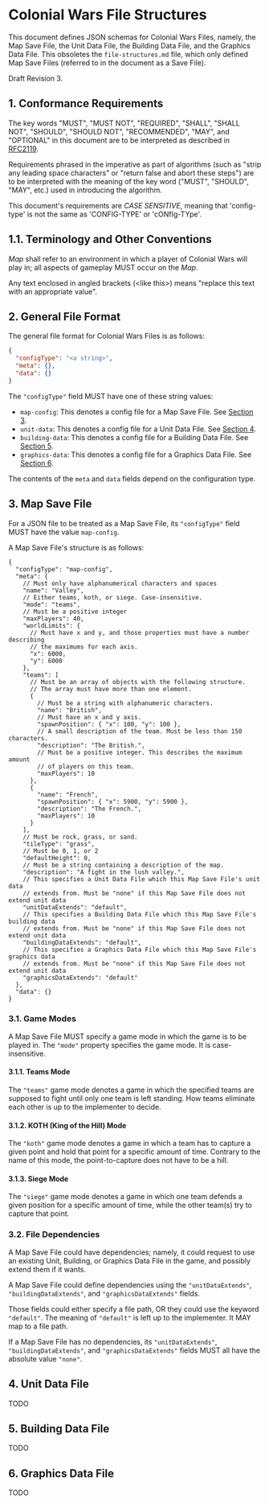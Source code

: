 # Colonial Wars File Structures
This document defines JSON schemas for Colonial Wars Files, namely, the Map Save File,
the Unit Data File, the Building Data File, and the Graphics Data File. This obsoletes
the ``file-structures.md`` file, which only defined Map Save Files (referred to in the
document as a Save File).

Draft Revision 3.

## 1. Conformance Requirements
The key words "MUST", "MUST NOT", "REQUIRED", "SHALL", "SHALL NOT", "SHOULD", "SHOULD NOT",
"RECOMMENDED", "MAY", and "OPTIONAL" in this document are to be interpreted as described in
[RFC2119](https://tools.ietf.org/html/rfc2119).

Requirements phrased in the imperative as part of algorithms (such as "strip any leading space
characters" or "return false and abort these steps") are to be interpreted with the meaning
of the key word ("MUST", "SHOULD", "MAY", etc.) used in introducing the algorithm.

This document's requirements are _CASE SENSITIVE_, meaning that 'config-type' is not the same
as 'CONFIG-TYPE' or 'cONfIg-TYpe'.

## 1.1. Terminology and Other Conventions
_Map_ shall refer to an environment in which a player of Colonial Wars will play
in; all aspects of gameplay MUST occur on the _Map_.

Any text enclosed in angled brackets (&lt;like this&gt;) means "replace this text with an
appropriate value".

## 2. General File Format
The general file format for Colonial Wars Files is as follows:
```json
{
  "configType": "<a string>",
  "meta": {},
  "data": {}
}
```
The ``"configType"`` field MUST have one of these string values:
- ``map-config``: This denotes a config file for a Map Save File. See [Section 3](#3.-map-save-file).
- ``unit-data``: This denotes a config file for a Unit Data File. See [Section 4](#4.-unit-data-file).
- ``building-data``: This denotes a config file for a Building Data File. See [Section 5](#5.-building-data-file).
- ``graphics-data``: This denotes a config file for a Graphics Data File. See [Section 6](#6.-graphics-data-file).

The contents of the ``meta`` and ``data`` fields depend on the configuration type.

## 3. Map Save File
For a JSON file to be treated as a Map Save File, its ``"configType"`` field MUST have the value
``map-config``.

A Map Save File's structure is as follows:
```jsonc
{
  "configType": "map-config",
  "meta": {
    // Must only have alphanumerical characters and spaces
    "name": "Valley",
    // Either teams, koth, or siege. Case-insensitive.
    "mode": "teams",
    // Must be a positive integer
    "maxPlayers": 40,
    "worldLimits": {
      // Must have x and y, and those properties must have a number describing
      // the maximums for each axis.
      "x": 6000,
      "y": 6000
    },
    "teams": [
      // Must be an array of objects with the following structure.
      // The array must have more than one element.
      {
        // Must be a string with alphanumeric characters.
        "name": "British",
        // Must have an x and y axis.
        "spawnPosition": { "x": 100, "y": 100 },
        // A small description of the team. Must be less than 150 characters.
        "description": "The British.",
        // Must be a positive integer. This describes the maximum amount
        // of players on this team.
        "maxPlayers": 10
      },
      {
        "name": "French",
        "spawnPosition": { "x": 5900, "y": 5900 },
        "description": "The French.",
        "maxPlayers": 10
      }
    ],
    // Must be rock, grass, or sand.
    "tileType": "grass",
    // Must be 0, 1, or 2
    "defaultHeight": 0,
    // Must be a string containing a description of the map.
    "description": "A fight in the lush valley.",
    // This specifies a Unit Data File which this Map Save File's unit data
    // extends from. Must be "none" if this Map Save File does not extend unit data
    "unitDataExtends": "default",
    // This specifies a Building Data File which this Map Save File's building data
    // extends from. Must be "none" if this Map Save File does not extend unit data
    "buildingDataExtends": "default",
    // This specifies a Graphics Data File which this Map Save File's graphics data
    // extends from. Must be "none" if this Map Save File does not extend unit data
    "graphicsDataExtends": "default"
  },
  "data": {}
}
```

### 3.1. Game Modes
A Map Save File MUST specify a game mode in which the game is to be played in. The ``"mode"`` property
specifies the game mode. It is case-insensitive.

#### 3.1.1. Teams Mode
The ``"teams"`` game mode denotes a game in which the specified teams are supposed to fight
until only one team is left standing. How teams eliminate each other is up to the implementer
to decide.

#### 3.1.2. KOTH (King of the Hill) Mode
The ``"koth"`` game mode denotes a game in which a team has to capture a given point and
hold that point for a specific amount of time. Contrary to the name of this mode, the
point-to-capture does not have to be a hill.

#### 3.1.3. Siege Mode
The ``"siege"`` game mode denotes a game in which one team defends a given position
for a specific amount of time, while the other team(s) try to capture that point.

### 3.2. File Dependencies
A Map Save File could have dependencies; namely, it could request to use an existing
Unit, Building, or Graphics Data File in the game, and possibly extend them if it wants.

A Map Save File could define dependencies using the ``"unitDataExtends"``, ``"buildingDataExtends"``,
and ``"graphicsDataExtends"`` fields.

Those fields could either specify a file path, OR they could use the keyword ``"default"``.
The meaning of ``"default"`` is left up to the implementer. It MAY map to a file path.

If a Map Save File has no dependencies, its ``"unitDataExtends"``, ``"buildingDataExtends"``,
and ``"graphicsDataExtends"`` fields MUST all have the absolute value ``"none"``.

## 4. Unit Data File
TODO
## 5. Building Data File
TODO
## 6. Graphics Data File
TODO
